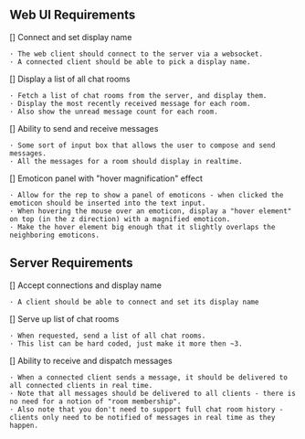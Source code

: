 Web UI Requirements
-------------------

[] Connect and set display name

	· The web client should connect to the server via a websocket.
	· A connected client should be able to pick a display name.

[] Display a list of all chat rooms

	· Fetch a list of chat rooms from the server, and display them.
	· Display the most recently received message for each room.
	· Also show the unread message count for each room.

[] Ability to send and receive messages

	· Some sort of input box that allows the user to compose and send messages.
	· All the messages for a room should display in realtime.

[] Emoticon panel with "hover magnification" effect

	· Allow for the rep to show a panel of emoticons - when clicked the emoticon should be inserted into the text input.
	· When hovering the mouse over an emoticon, display a "hover element" on top (in the z direction) with a magnified emoticon.
	· Make the hover element big enough that it slightly overlaps the neighboring emoticons.


Server Requirements
-------------------

[] Accept connections and display name

	· A client should be able to connect and set its display name

[] Serve up list of chat rooms

	· When requested, send a list of all chat rooms.
	· This list can be hard coded, just make it more then ~3.

[] Ability to receive and dispatch messages

	· When a connected client sends a message, it should be delivered to all connected clients in real time.
	· Note that all messages should be delivered to all clients - there is no need for a notion of "room membership".
	· Also note that you don't need to support full chat room history - clients only need to be notified of messages in real time as they happen.
